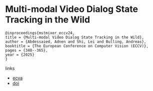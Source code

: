 # Multi-modal Video Dialog State Tracking in the Wild

```
@inproceedings{mstmixer_eccv24,
title = {Multi-modal Video Dialog State Tracking in the Wild},
author = {Abdessaied, Adnen and Shi, Lei and Bulling, Andreas},
booktitle = {The European Conference on Computer Vision (ECCV)},
pages = {348--365},
year = {2025}
}
```

links
- [ecva](https://www.ecva.net/papers/eccv_2024/papers_ECCV/html/7457_ECCV_2024_paper.php)
- [doi](https://link.springer.com/chapter/10.1007/978-3-031-72998-0_20)
